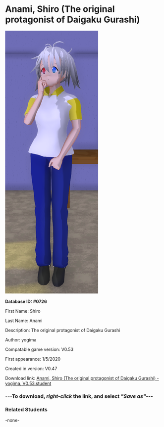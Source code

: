 # Anami, Shiro (The original protagonist of Daigaku Gurashi)

<img src="../../Files/Images/Anami, Shiro (The original protagonist of Daigaku Gurashi).png" title="Anami, Shiro (The original protagonist of Daigaku Gurashi) - yogima, V0.53">

**Database ID: #0726**

First Name: Shiro

Last Name: Anami

Description: The original protagonist of Daigaku Gurashi

Author: yogima

Compatable game version: V0.53

First appearance: 1/5/2020

Created in version: V0.47

Download link: <a href="https://raw.githubusercontent.com/Arbiter1223/Daigaku-Gurashi-Custom-Students/master/Files/Student%20Files/Anami%2C%20Shiro%20(The%20original%20protagonist%20of%20Daigaku%20Gurashi)%20-%20yogima%2C%20V0.53.student">Anami, Shiro (The original protagonist of Daigaku Gurashi) - yogima, V0.53.student</a>

### ---**To download, _right-click_ the link, and select _"Save as"_**---

### Related Students

-none-
